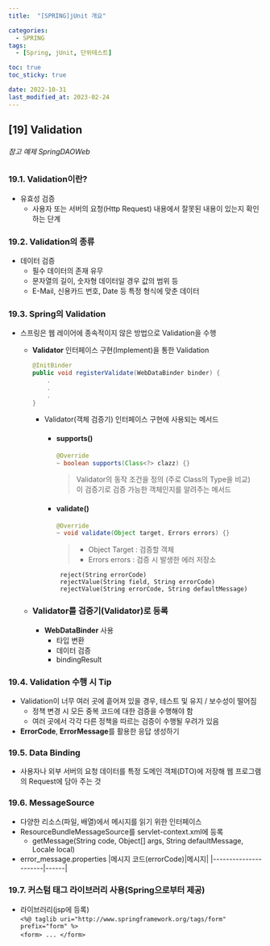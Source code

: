 ```yaml
---
title:  "[SPRING]jUnit 개요"

categories:
  - SPRING
tags:
  - [Spring, jUnit, 단위테스트]

toc: true
toc_sticky: true

date: 2022-10-31
last_modified_at: 2023-02-24
---
```

[19] Validation
---
###### 참고 예제 SpringDAOWeb

### 19.1. Validation이란?

- 유효성 검증
  - 사용자 또는 서버의 요청(Http Request) 내용에서 잘못된 내용이 있는지 확인하는 단계
  
### 19.2. Validation의 종류

- 데이터 검증
  - 필수 데이터의 존재 유무
  - 문자열의 길이, 숫자형 데이터일 경우 값의 범위 등
  - E-Mail, 신용카드 번호, Date 등 특정 형식에 맞춘 데이터

### 19.3. Spring의 Validation

- 스프링은 웹 레이어에 종속적이지 않은 방법으로 Validation을 수행
  - **Validator** 인터페이스 구현(Implement)을 통한 Validation
    ```java
    @InitBinder
    public void registerValidate(WebDataBinder binder) {
        .
        .
        .
    }
    ```
    - Validator(객체 검증기) 인터페이스 구현에 사용되는 메서드
      - #### supports()
        ```java
        @Override
        ~ boolean supports(Class<?> clazz) {}
        ```
          > Validator의 동작 조건을 정의 (주로 Class의 Type을 비교) <br>
          > 이 검증기로 검증 가능한 객체인지를 알려주는 메서드

      - #### validate()  
        ```java
        @Override
        ~ void validate(Object target, Errors errors) {}
        ```
        > - Object Target : 검증할 객체
        > - Errors errors : 검증 시 발생한 에러 저장소
        ```
         reject(String errorCode)
         rejectValue(String field, String errorCode)
         rejectValue(String errorCode, String defaultMessage)
        ```

  - ### Validator를 검증기(Validator)로 등록
    -  **WebDataBinder** 사용
       - 타입 변환
       - 데이터 검증
       - bindingResult

### 19.4. Validation 수행 시 Tip

- Validation이 너무 여러 곳에 흩어져 있을 경우, 테스트 및 유지 / 보수성이 떨어짐  
  - 정책 변경 시 모든 중복 코드에 대한 검증을 수행해야 함
  - 여러 곳에서 각각 다른 정책을 따르는 검증이 수행될 우려가 있음
-  **ErrorCode**, **ErrorMessage**를 활용한 응답 생성하기

### 19.5. Data Binding

- 사용자나 외부 서버의 요청 데이터를 특정 도메인 객체(DTO)에 저장해 웹 프로그램의 Request에 담아 주는 것

### 19.6. MessageSource

- 다양한 리소스(파일, 배열)에서 메시지를 읽기 위한 인터페이스
- ResourceBundleMessageSource를 servlet-context.xml에 등록
  - getMessage(String code, Object[] args, String defaultMessage, Locale local)
- error_message.properties
  |메시지 코드(errorCode)|메시지|
  |----------------------|------|

### 19.7. 커스텀 태그 라이브러리 사용(Spring으로부터 제공)

- 라이브러리(jsp에 등록)<br>
`<%@ taglib uri="http://www.springframework.org/tags/form" prefix="form" %>`<br>
`<form> ... </form>`
